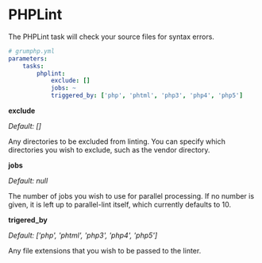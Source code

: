 # PHPLint

The PHPLint task will check your source files for syntax errors.

```yaml
# grumphp.yml
parameters:
    tasks:
        phplint:
            exclude: []
            jobs: ~
            triggered_by: ['php', 'phtml', 'php3', 'php4', 'php5']
```
**exclude**

*Default: []*

Any directories to be excluded from linting. You can specify which
directories you wish to exclude, such as the vendor directory.

**jobs**

*Default: null*

The number of jobs you wish to use for parallel processing. If no number
is given, it is left up to parallel-lint itself, which currently
defaults to 10.

**trigered_by**

*Default: ['php', 'phtml', 'php3', 'php4', 'php5']*

Any file extensions that you wish to be passed to the linter.
